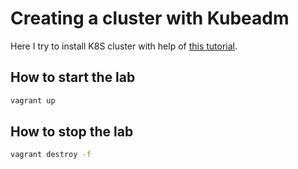 # Creating a cluster with Kubeadm

Here I try to install K8S cluster with help of [this tutorial](https://kubernetes.io/docs/setup/production-environment/tools/kubeadm/create-cluster-kubeadm/).

## How to start the lab

```bash
vagrant up
```

## How to stop the lab

```bash
vagrant destroy -f
```